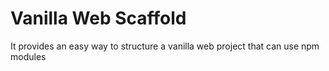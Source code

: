 # Vanilla Web Scaffold

It provides an easy way to structure a vanilla web project that can use npm modules

